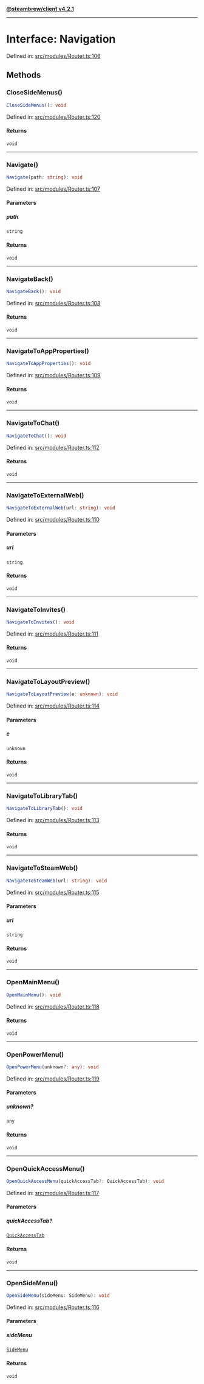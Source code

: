 [**@steambrew/client v4.2.1**](../README.md)

***

# Interface: Navigation

Defined in: [src/modules/Router.ts:106](https://github.com/shdwmtr/plugutil/blob/b52230e3bd417b9353d983856323dee8a90c4f70/client/src/modules/Router.ts#L106)

## Methods

### CloseSideMenus()

```ts
CloseSideMenus(): void
```

Defined in: [src/modules/Router.ts:120](https://github.com/shdwmtr/plugutil/blob/b52230e3bd417b9353d983856323dee8a90c4f70/client/src/modules/Router.ts#L120)

#### Returns

`void`

***

### Navigate()

```ts
Navigate(path: string): void
```

Defined in: [src/modules/Router.ts:107](https://github.com/shdwmtr/plugutil/blob/b52230e3bd417b9353d983856323dee8a90c4f70/client/src/modules/Router.ts#L107)

#### Parameters

##### path

`string`

#### Returns

`void`

***

### NavigateBack()

```ts
NavigateBack(): void
```

Defined in: [src/modules/Router.ts:108](https://github.com/shdwmtr/plugutil/blob/b52230e3bd417b9353d983856323dee8a90c4f70/client/src/modules/Router.ts#L108)

#### Returns

`void`

***

### NavigateToAppProperties()

```ts
NavigateToAppProperties(): void
```

Defined in: [src/modules/Router.ts:109](https://github.com/shdwmtr/plugutil/blob/b52230e3bd417b9353d983856323dee8a90c4f70/client/src/modules/Router.ts#L109)

#### Returns

`void`

***

### NavigateToChat()

```ts
NavigateToChat(): void
```

Defined in: [src/modules/Router.ts:112](https://github.com/shdwmtr/plugutil/blob/b52230e3bd417b9353d983856323dee8a90c4f70/client/src/modules/Router.ts#L112)

#### Returns

`void`

***

### NavigateToExternalWeb()

```ts
NavigateToExternalWeb(url: string): void
```

Defined in: [src/modules/Router.ts:110](https://github.com/shdwmtr/plugutil/blob/b52230e3bd417b9353d983856323dee8a90c4f70/client/src/modules/Router.ts#L110)

#### Parameters

##### url

`string`

#### Returns

`void`

***

### NavigateToInvites()

```ts
NavigateToInvites(): void
```

Defined in: [src/modules/Router.ts:111](https://github.com/shdwmtr/plugutil/blob/b52230e3bd417b9353d983856323dee8a90c4f70/client/src/modules/Router.ts#L111)

#### Returns

`void`

***

### NavigateToLayoutPreview()

```ts
NavigateToLayoutPreview(e: unknown): void
```

Defined in: [src/modules/Router.ts:114](https://github.com/shdwmtr/plugutil/blob/b52230e3bd417b9353d983856323dee8a90c4f70/client/src/modules/Router.ts#L114)

#### Parameters

##### e

`unknown`

#### Returns

`void`

***

### NavigateToLibraryTab()

```ts
NavigateToLibraryTab(): void
```

Defined in: [src/modules/Router.ts:113](https://github.com/shdwmtr/plugutil/blob/b52230e3bd417b9353d983856323dee8a90c4f70/client/src/modules/Router.ts#L113)

#### Returns

`void`

***

### NavigateToSteamWeb()

```ts
NavigateToSteamWeb(url: string): void
```

Defined in: [src/modules/Router.ts:115](https://github.com/shdwmtr/plugutil/blob/b52230e3bd417b9353d983856323dee8a90c4f70/client/src/modules/Router.ts#L115)

#### Parameters

##### url

`string`

#### Returns

`void`

***

### OpenMainMenu()

```ts
OpenMainMenu(): void
```

Defined in: [src/modules/Router.ts:118](https://github.com/shdwmtr/plugutil/blob/b52230e3bd417b9353d983856323dee8a90c4f70/client/src/modules/Router.ts#L118)

#### Returns

`void`

***

### OpenPowerMenu()

```ts
OpenPowerMenu(unknown?: any): void
```

Defined in: [src/modules/Router.ts:119](https://github.com/shdwmtr/plugutil/blob/b52230e3bd417b9353d983856323dee8a90c4f70/client/src/modules/Router.ts#L119)

#### Parameters

##### unknown?

`any`

#### Returns

`void`

***

### OpenQuickAccessMenu()

```ts
OpenQuickAccessMenu(quickAccessTab?: QuickAccessTab): void
```

Defined in: [src/modules/Router.ts:117](https://github.com/shdwmtr/plugutil/blob/b52230e3bd417b9353d983856323dee8a90c4f70/client/src/modules/Router.ts#L117)

#### Parameters

##### quickAccessTab?

[`QuickAccessTab`](../enumerations/QuickAccessTab.md)

#### Returns

`void`

***

### OpenSideMenu()

```ts
OpenSideMenu(sideMenu: SideMenu): void
```

Defined in: [src/modules/Router.ts:116](https://github.com/shdwmtr/plugutil/blob/b52230e3bd417b9353d983856323dee8a90c4f70/client/src/modules/Router.ts#L116)

#### Parameters

##### sideMenu

[`SideMenu`](../enumerations/SideMenu.md)

#### Returns

`void`

